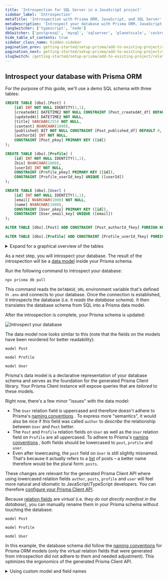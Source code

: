 ```yaml
---
title: 'Introspection for SQL Server in a JavaScript project'
sidebar_label: 'Introspection'
metaTitle: 'Introspection with Prisma ORM, JavaScript, and SQL Server'
metaDescription: 'Introspect your database with Prisma ORM, JavaScript, and SQL Server'
langSwitcher: ['typescript', 'node']
dbSwitcher: ['postgresql', 'mysql', 'sqlserver', 'planetscale', 'cockroachdb']
hide_table_of_contents: true
sidebar_class_name: hidden-sidebar
pagination_prev: getting-started/setup-prisma/add-to-existing-project/relational-databases/connect-your-database-node-sqlserver
pagination_next: getting-started/setup-prisma/add-to-existing-project/relational-databases/baseline-your-database-node-sqlserver
slugSwitch: /getting-started/setup-prisma/add-to-existing-project/relational-databases/introspection-
---
```


## Introspect your database with Prisma ORM

For the purpose of this guide, we'll use a demo SQL schema with three tables:

```sql no-lines
CREATE TABLE [dbo].[Post] (
    [id] INT NOT NULL IDENTITY(1,1),
    [createdAt] DATETIME2 NOT NULL CONSTRAINT [Post_createdAt_df] DEFAULT CURRENT_TIMESTAMP,
    [updatedAt] DATETIME2 NOT NULL,
    [title] VARCHAR(255) NOT NULL,
    [content] NVARCHAR(1000),
    [published] BIT NOT NULL CONSTRAINT [Post_published_df] DEFAULT 0,
    [authorId] INT NOT NULL,
    CONSTRAINT [Post_pkey] PRIMARY KEY ([id])
);

CREATE TABLE [dbo].[Profile] (
    [id] INT NOT NULL IDENTITY(1,1),
    [bio] NVARCHAR(1000),
    [userId] INT NOT NULL,
    CONSTRAINT [Profile_pkey] PRIMARY KEY ([id]),
    CONSTRAINT [Profile_userId_key] UNIQUE ([userId])
);

CREATE TABLE [dbo].[User] (
    [id] INT NOT NULL IDENTITY(1,1),
    [email] NVARCHAR(1000) NOT NULL,
    [name] NVARCHAR(1000),
    CONSTRAINT [User_pkey] PRIMARY KEY ([id]),
    CONSTRAINT [User_email_key] UNIQUE ([email])
);

ALTER TABLE [dbo].[Post] ADD CONSTRAINT [Post_authorId_fkey] FOREIGN KEY ([authorId]) REFERENCES [dbo].[User]([id]) ON DELETE NO ACTION ON UPDATE CASCADE;

ALTER TABLE [dbo].[Profile] ADD CONSTRAINT [Profile_userId_fkey] FOREIGN KEY ([userId]) REFERENCES [dbo].[User]([id]) ON DELETE NO ACTION ON UPDATE CASCADE;
```

<details>
<summary>Expand for a graphical overview of the tables</summary>

**User**

| Column name | Type             | Primary key | Foreign key | Required | Default            |
| :---------- | :--------------- | :---------- | :---------- | :------- | :----------------- |
| `id`        | `INT`            | **✔️**      | No          | **✔️**   | _autoincrementing_ |
| `name`      | `NVARCHAR(1000)` | No          | No          | No       | -                  |
| `email`     | `NVARCHAR(1000)` | No          | No          | **✔️**   | -                  |

**Post**

| Column name | Type             | Primary key | Foreign key | Required | Default            |
| :---------- | :--------------- | :---------- | :---------- | :------- | :----------------- |
| `id`        | `INT`            | **✔️**      | No          | **✔️**   | _autoincrementing_ |
| `createdAt` | `DATETIME2`      | No          | No          | **✔️**   | `now()`            |
| `updatedAt` | `DATETIME2`      | No          | No          | **✔️**   |                    |
| `title`     | `VARCHAR(255)`   | No          | No          | **✔️**   | -                  |
| `content`   | `NVARCHAR(1000)` | No          | No          | No       | -                  |
| `published` | `BIT`            | No          | No          | **✔️**   | `false`            |
| `authorId`  | `INT`            | No          | **✔️**      | **✔️**   | -                  |

**Profile**

| Column name | Type             | Primary key | Foreign key | Required | Default            |
| :---------- | :--------------- | :---------- | :---------- | :------- | :----------------- |
| `id`        | `INT`            | **✔️**      | No          | **✔️**   | _autoincrementing_ |
| `bio`       | `NVARCHAR(1000)` | No          | No          | No       | -                  |
| `userId`    | `INT`            | No          | **✔️**      | **✔️**   | -                  |

</details>

As a next step, you will introspect your database. The result of the introspection will be a [data model](/orm/prisma-schema/data-model/models) inside your Prisma schema.

Run the following command to introspect your database:

```terminal copy
npx prisma db pull
```

This command reads the `DATABASE_URL` environment variable that's defined in `.env` and connects to your database. Once the connection is established, it introspects the database (i.e. it _reads the database schema_). It then translates the database schema from SQL into a Prisma data model.

After the introspection is complete, your Prisma schema is updated:

![Introspect your database](/img/getting-started/prisma-db-pull-generate-schema.png)

The data model now looks similar to this (note that the fields on the models have been reordered for better readability):

```prisma file=prisma/schema.prisma showLineNumbers
model Post

model Profile

model User
```

Prisma's data model is a declarative representation of your database schema and serves as the foundation for the generated Prisma Client library. Your Prisma Client instance will expose queries that are _tailored_ to these models.

Right now, there's a few minor "issues" with the data model:

- The `User` relation field is uppercased and therefore doesn't adhere to Prisma's [naming conventions](/orm/reference/prisma-schema-reference#naming-conventions-1) . To express more "semantics", it would also be nice if this field was called `author` to _describe_ the relationship between `User` and `Post` better.
- The `Post` and `Profile` relation fields on `User` as well as the `User` relation field on `Profile` are all uppercased. To adhere to Prisma's [naming conventions](/orm/reference/prisma-schema-reference#naming-conventions-1) , both fields should be lowercased to `post`, `profile` and `user`.
- Even after lowercasing, the `post` field on `User` is still slightly misnamed. That's because it actually refers to a [list](/orm/prisma-schema/data-model/models#type-modifiers) of posts – a better name therefore would be the plural form: `posts`.

These changes are relevant for the generated Prisma Client API where using lowercased relation fields `author`, `posts`, `profile` and `user` will feel more natural and idiomatic to JavaScript/TypeScript developers. You can therefore [configure your Prisma Client API](/orm/prisma-client/setup-and-configuration/custom-model-and-field-names).

Because [relation fields](/orm/prisma-schema/data-model/relations#relation-fields) are _virtual_ (i.e. they _do not directly manifest in the database_), you can manually rename them in your Prisma schema without touching the database:

```prisma file=prisma/schema.prisma highlight=7,14,22,23;edit showLineNumbers
model Post

model Profile

model User
```

In this example, the database schema did follow the [naming conventions](/orm/reference/prisma-schema-reference#naming-conventions) for Prisma ORM models (only the virtual relation fields that were generated from introspection did not adhere to them and needed adjustment). This optimizes the ergonomics of the generated Prisma Client API.

<details>
<summary> Using custom model and field names </summary>

Sometimes though, you may want to make additional changes to the names of the columns and tables that are exposed in the Prisma Client API. A common example is to translate _snake_case_ notation which is often used in database schemas into _PascalCase_ and _camelCase_ notations which feel more natural for JavaScript/TypeScript developers.

Assume you obtained the following model from introspection that's based on _snake_case_ notation:

```prisma no-lines
model my_user
```

If you generated a Prisma Client API for this model, it would pick up the _snake_case_ notation in its API:

```ts no-lines
const user = await prisma.my_user.create(,
})
```

If you don't want to use the table and column names from your database in your Prisma Client API, you can configure them with [`@map` and `@@map`](/orm/prisma-schema/data-model/models#mapping-model-names-to-tables-or-collections):

```prisma no-lines
model MyUser
```

With this approach, you can name your model and its fields whatever you like and use the `@map` (for field names) and `@@map` (for models names) to point to the underlying tables and columns. Your Prisma Client API now looks as follows:

```ts no-lines
const user = await prisma.myUser.create(,
})
```

Learn more about this on the [Configuring your Prisma Client API](/orm/prisma-client/setup-and-configuration/custom-model-and-field-names) page.

</details>
